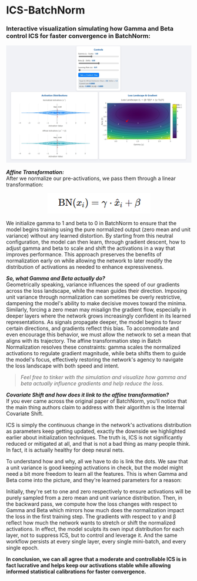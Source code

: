 # ICS-BatchNorm
### **Interactive visualization simulating how Gamma and Beta control ICS for faster convergence in BatchNorm:**

<div align="center">

![Interactive Simulation](./Intercative%20simulation.jpeg)

</div>

</div>


**_Affine Transformation:_**  
After we normalize our pre-activations, we pass them through a linear transformation:

<div align="center">

![Affine Transformation Formula](./affine%20tranform.png)

</div>



  
We initialize gamma to 1 and beta to 0 in BatchNorm to ensure that the model begins training using the pure normalized output (zero mean and unit variance) without any learned distortion. By starting from this neutral configuration, the model can then learn, through gradient descent, how to adjust gamma and beta to scale and shift the activations in a way that improves performance. This approach preserves the benefits of normalization early on while allowing the network to later modify the distribution of activations as needed to enhance expressiveness.

**_So, what Gamma and Beta actually do?_**  
Geometrically speaking, variance influences the speed of our gradients across the loss landscape, while the mean guides their direction. Imposing unit variance through normalization can sometimes be overly restrictive, dampening the model's ability to make decisive moves toward the minima. Similarly, forcing a zero mean may misalign the gradient flow, especially in deeper layers where the network grows increasingly confident in its learned representations. As signals propagate deeper, the model begins to favor certain directions, and gradients reflect this bias. To accommodate and even encourage this behavior, we must allow the network to set a mean that aligns with its trajectory. The affine transformation step in Batch Normalization resolves these constraints: gamma scales the normalized activations to regulate gradient magnitude, while beta shifts them to guide the model's focus, effectively restoring the network's agency to navigate the loss landscape with both speed and intent.
> *Feel free to tinker with the simulation and visualize how gamma and beta actually influence gradients and help reduce the loss.*


**_Covariate Shift and how does it link to the affine transformation?_**  
If you ever came across the original paper of BatchNorm, you'll notice that the main thing authors claim to address with their algorithm is the Internal Covariate Shift.  

ICS is simply the continuous change in the network's activations distribution as parameters keep getting updated, exactly the downside we highlighted earlier about initialization techniques. The truth is, ICS is not significantly reduced or mitigated at all, and that is not a bad thing as many people think. In fact, it is actually healthy for deep neural nets.  

To understand how and why, all we have to do is link the dots. We saw that a unit variance is good keeping activations in check, but the model might need a bit more freedom to learn all the features. This is when Gamma and Beta come into the picture, and they're learned parameters for a reason:  

Initially, they're set to one and zero respectively to ensure activations will be purely sampled from a zero mean and unit variance distribution. Then, in the backward pass, we compute how the loss changes with respect to Gamma and Beta which mirrors how much does the normalization impact the loss in the first training step. The gradients with respect to γ and β reflect how much the network wants to stretch or shift the normalized activations. In effect, the model sculpts its own input distribution for each layer, not to suppress ICS, but to control and leverage it. And the same workflow persists at every single layer, every single mini-batch, and every single epoch.  

**In conclusion, we can all agree that a moderate and controllable ICS is in fact lucrative and helps keep our activations stable while allowing informed statistical calibrations for faster convergence.**

